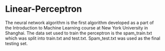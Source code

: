 # Linear-Perceptron
The neural network algorithm is the first algorithm developed as a part of the Introduction to Machine Learning course at New York University in Shanghai. 
The data set used to train the perceptron is the spam_train.txt which was split into train.txt and test.txt. Spam_test.txt was used as the final testing set. 
